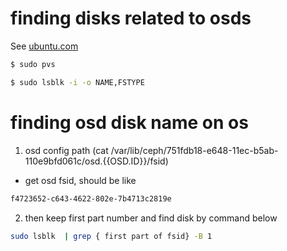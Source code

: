 # finding disks related to osds
See [ubuntu.com](https://ubuntu.com/ceph/docs/replacing-osd-disks)

```bash
$ sudo pvs
```
```bash
$ sudo lsblk -i -o NAME,FSTYPE
```


# finding osd disk name on os
1. osd config path (cat /var/lib/ceph/751fdb18-e648-11ec-b5ab-110e9bfd061c/osd.{{OSD.ID}}/fsid)
- get osd fsid, should be like
```bash
f4723652-c643-4622-802e-7b4713c2819e
```
2. then keep first part number and find disk by command below
```bash
sudo lsblk  | grep { first part of fsid} -B 1
```